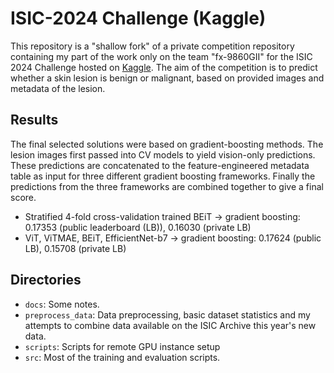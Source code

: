 # ISIC-2024 Challenge (Kaggle)

This repository is a "shallow fork" of a private competition repository
containing my part of the work only on the team "fx-9860GII" for the ISIC 2024
Challenge hosted on
[Kaggle](https://www.kaggle.com/competitions/isic-2024-challenge/overview). The
aim of the competition is to predict whether a skin lesion is benign or
malignant, based on provided images and metadata of the lesion.

## Results

The final selected solutions were based on gradient-boosting methods. The lesion
images first passed into CV models to yield vision-only predictions. These
predictions are concatenated to the feature-engineered metadata table as input
for three different gradient boosting frameworks. Finally the predictions from
the three frameworks are combined together to give a final score.

- Stratified 4-fold cross-validation trained BEiT -> gradient boosting: 0.17353
  (public leaderboard (LB)), 0.16030 (private LB)
- ViT, ViTMAE, BEiT, EfficientNet-b7 -> gradient boosting: 0.17624 (public LB),
  0.15708 (private LB)

## Directories

- `docs`: Some notes.
- `preprocess_data`: Data preprocessing, basic dataset statistics and my
  attempts to combine data available on the ISIC Archive this year's new data.
- `scripts`: Scripts for remote GPU instance setup
- `src`: Most of the training and evaluation scripts.
